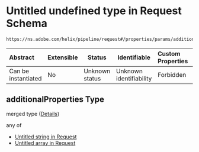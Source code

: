 # Untitled undefined type in Request Schema

```txt
https://ns.adobe.com/helix/pipeline/request#/properties/params/additionalProperties
```




| Abstract            | Extensible | Status         | Identifiable            | Custom Properties | Additional Properties | Access Restrictions | Defined In                                                          |
| :------------------ | ---------- | -------------- | ----------------------- | :---------------- | --------------------- | ------------------- | ------------------------------------------------------------------- |
| Can be instantiated | No         | Unknown status | Unknown identifiability | Forbidden         | Allowed               | none                | [request.schema.json\*](request.schema.json "open original schema") |

## additionalProperties Type

merged type ([Details](request-properties-params-additionalproperties.md))

any of

-   [Untitled string in Request](request-properties-params-additionalproperties-anyof-0.md "check type definition")
-   [Untitled array in Request](request-properties-params-additionalproperties-anyof-1.md "check type definition")
